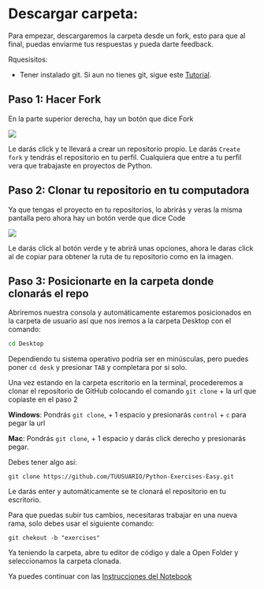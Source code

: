 # Descargar carpeta:

Para empezar, descargaremos la carpeta desde un fork, esto para que al final, puedas enviarme tus respuestas y pueda darte feedback.

Rquesisitos: 

* Tener instalado git. Si aun no tienes git, sigue este [Tutorial](https://github.com/DanielCarmonaPhantom/Tutorial-Git-y-GitHub).

## Paso 1: Hacer Fork

En la parte superior derecha, hay un botón que dice Fork 

![](https://sammyk.s3.amazonaws.com/blog/images/2014-05-28/fork.png)

Le darás click y te llevará a crear un repositorio propio. Le darás `Create fork` y tendrás el repositorio en tu perfil. Cualquiera que entre a tu perfil vera que trabajaste en proyectos de Python.

## Paso 2: Clonar tu repositorio en tu computadora

Ya que tengas el proyecto en tu repositorios, lo abrirás y veras la misma pantalla pero ahora hay un botón verde que dice Code

![](https://www.freecodecamp.org/espanol/news/content/images/2020/12/clone.jpg)

Le darás click al botón verde y te abrirá unas opciones, ahora le daras click al de copiar para obtener la ruta de tu repositorio como en la imagen.

## Paso 3: Posicionarte en la carpeta donde clonarás el repo

Abriremos nuestra consola y automáticamente estaremos posicionados en la carpeta de usuario así que nos iremos a la carpeta Desktop con el comando:
```Bash
cd Desktop
```
Dependiendo tu sistema operativo podría ser en minúsculas, pero puedes poner `cd desk` y presionar `TAB` y completara por si solo.

Una vez estando en la carpeta escritorio en la terminal, procederemos a clonar el repositorio de GitHub colocando el comando `git clone` + la url que copiaste en el paso 2

**Windows**: Pondrás `git clone`, + 1 espacio y presionarás `control` + `c` para pegar la url

**Mac**: Pondrás `git clone`, + 1 espacio y  darás click derecho y presionarás pegar.

Debes tener algo así:

```Git
git clone https://github.com/TUUSUARIO/Python-Exercises-Easy.git
```
Le darás enter y automáticamente se te clonará el repositorio en tu escritorio. 

Para que puedas subir tus cambios, necesitaras trabajar en una nueva rama, solo debes usar el siguiente comando:

```Git
git chekout -b "exercises"
```

Ya teniendo la carpeta, abre tu editor de código y dale a Open Folder y seleccionamos la carpeta clonada.

Ya puedes continuar con las <a href='instructions.md'>Instrucciones del Notebook</a>
